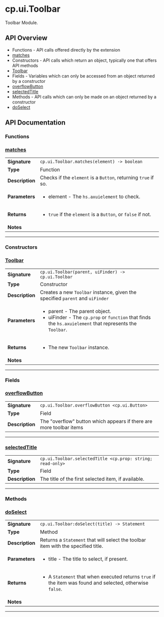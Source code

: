 # cp.ui.Toolbar

Toolbar Module.

## API Overview
* Functions - API calls offered directly by the extension
 * [matches](#matches)
* Constructors - API calls which return an object, typically one that offers API methods
 * [Toolbar](#Toolbar)
* Fields - Variables which can only be accessed from an object returned by a constructor
 * [overflowButton](#overflowButton)
 * [selectedTitle](#selectedTitle)
* Methods - API calls which can only be made on an object returned by a constructor
 * [doSelect](#doSelect)

## API Documentation

### Functions


### [matches](#matches)

|                                             |                                                                                     |
| --------------------------------------------|-------------------------------------------------------------------------------------|
| **Signature**                               | `cp.ui.Toolbar.matches(element) -> boolean`                                                                    |
| **Type**                                    | Function                                                                     |
| **Description**                             | Checks if the `element` is a `Button`, returning `true` if so.                                                                     |
| **Parameters**                              | <ul><li>element		- The `hs.axuielement` to check.</li></ul> |
| **Returns**                                 | <ul><li>`true` if the `element` is a `Button`, or `false` if not.</li></ul>          |
| **Notes**                                   | <ul></ul>                |

---
### Constructors


### [Toolbar](#Toolbar)

|                                             |                                                                                     |
| --------------------------------------------|-------------------------------------------------------------------------------------|
| **Signature**                               | `cp.ui.Toolbar(parent, uiFinder) -> cp.ui.Toolbar`                                                                    |
| **Type**                                    | Constructor                                                                     |
| **Description**                             | Creates a new `Toolbar` instance, given the specified `parent` and `uiFinder`                                                                     |
| **Parameters**                              | <ul><li>parent   - The parent object.</li><li>uiFinder   - The `cp.prop` or `function` that finds the `hs.axuielement` that represents the `Toolbar`.</li></ul> |
| **Returns**                                 | <ul><li>The new `Toolbar` instance.</li></ul>          |
| **Notes**                                   | <ul></ul>                |

---
### Fields


### [overflowButton](#overflowButton)

|                                             |                                                                                     |
| --------------------------------------------|-------------------------------------------------------------------------------------|
| **Signature**                               | `cp.ui.Toolbar.overflowButton <cp.ui.Button>`                                                                    |
| **Type**                                    | Field                                                                     |
| **Description**                             | The "overflow" button which appears if there are more toolbar items                                                                     |

---

### [selectedTitle](#selectedTitle)

|                                             |                                                                                     |
| --------------------------------------------|-------------------------------------------------------------------------------------|
| **Signature**                               | `cp.ui.Toolbar.selectedTitle <cp.prop: string; read-only>`                                                                    |
| **Type**                                    | Field                                                                     |
| **Description**                             | The title of the first selected item, if available.                                                                     |

---
### Methods


### [doSelect](#doSelect)

|                                             |                                                                                     |
| --------------------------------------------|-------------------------------------------------------------------------------------|
| **Signature**                               | `cp.ui.Toolbar:doSelect(title) -> Statement`                                                                    |
| **Type**                                    | Method                                                                     |
| **Description**                             | Returns a `Statement` that will select the toolbar item with the specified title.                                                                     |
| **Parameters**                              | <ul><li>title - The title to select, if present.</li></ul> |
| **Returns**                                 | <ul><li>A `Statement` that when executed returns `true` if the item was found and selected, otherwise `false`.</li></ul>          |
| **Notes**                                   | <ul></ul>                |

---

